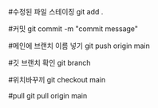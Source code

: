 #수정된 파일 스테이징
git add .

#커밋 
git commit -m "commit message"

#메인에 브랜치 이름 넣기
git push origin main



#깃 브랜치 확인
git branch

#위치바꾸끼
git checkout main

#pull
git pull origin main
